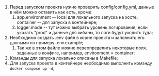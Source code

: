 1. Перед запуском проекта нужно проверить config/config.yml, данные в нём можно оставить как есть, кроме:
   1. app.environment -- local для локального запуска на хосте, container -- для запуска в контейнере;
   2. logger.mode -- тут можно выбрать уровень логирования; если указать "prod" и данные для кибаны, то логи будут уходить туда;
2. Необходимо создать .env файл в корне проекта и заполнить его данными по примеру .env.example;
   1. Так же в этом файле можно переопределить некоторые поля, заданные в конфиге, например, environment = container;
3. Команды для запуска локально описаны в Makefile;
4. Для запуска проекта в контейнере необходимо выполнить команду ``docker compose up -d``;
